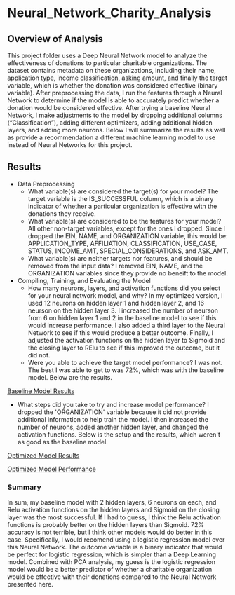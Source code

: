 # Neural_Network_Charity_Analysis

## Overview of Analysis
This project folder uses a Deep Neural Network model to analyze the effectiveness of donations to particular charitable organizations. The dataset contains metadata on these organizations, including their name, application type, income classification, asking amount, and finally the target variable, which is whether the donation was considered effective (binary variable). After preprocessing the data, I run the features through a Neural Network to determine if the model is able to accurately predict whether a donation would be considered effective. After trying a baseline Neural Network, I make adjustments to the model by dropping additional columns (“Classification”), adding different optimizers, adding additional hidden layers, and adding more neurons. Below I will summarize the results as well as provide a recommendation a different machine learning model to use instead of Neural Networks for this project.

## Results

* Data Preprocessing
  * What variable(s) are considered the target(s) for your model? The target variable is the IS_SUCCESSFUL column, which is a binary indicator of whether a particular organization is effective with the donations they receive. 
   * What variable(s) are considered to be the features for your model? All other non-target variables, except for the ones I dropped. Since I dropped the EIN, NAME, and ORGANIZATION variable, this would be: APPLICATION_TYPE, AFFILIATION,	CLASSIFICATION,	USE_CASE,	STATUS,	INCOME_AMT,	SPECIAL_CONSIDERATIONS,	and ASK_AMT.
   * What variable(s) are neither targets nor features, and should be removed from the input data? I removed EIN, NAME, and the ORGANIZATION variables since they provide no beneift to the model. 
* Compiling, Training, and Evaluating the Model
   * How many neurons, layers, and activation functions did you select for your neural network model, and why? In my optimized version, I used 12 neurons on hidden layer 1 and hidden layer 2, and 16 neurson on the hidden layer 3. I increased the number of neurson from 6 on hidden layer 1 and 2 in the baseline model to see if this would increase performance. I also added a third layer to the Neural Network to see if this would produce a better outcome. Finally, I adjusted the activation functions on the hidden layer to Sigmoid and the closing layer to RElu to see if this improved the outcome, but it did not. 
   * Were you able to achieve the target model performance? I was not. The best I was able to get to was 72%, which was with the baseline model. Below are the results.

[Baseline Model Results](https://github.com/SethBoswell/Neural_Network_Charity_Analysis/blob/main/Images/baseline%20model%20results.png)

   * What steps did you take to try and increase model performance? I dropped the 'ORGANIZATION' variable because it did not provide additional information to help train the model. I then increased the number of neurons, added another hidden layer, and changed the activation functions. Below is the setup and the results, which weren't as good as the baseline model.

[Optimized Model Results](https://github.com/SethBoswell/Neural_Network_Charity_Analysis/blob/main/Images/optimized%20model%20results.png)

[Optimized Model Performance](https://github.com/SethBoswell/Neural_Network_Charity_Analysis/blob/main/Images/optimized%20model%20performance.png)

### Summary
In sum, my baseline model with 2 hidden layers, 6 neurons on each, and Relu activation functions on the hidden layers and Sigmoid on the closing layer was the most successful. If I had to guess, I think the Relu activation functions is probably better on the hidden layers than Sigmoid. 72% accuracy is not terrible, but I think other models would do better in this case.
Specifically, I would recomend using a logistic regression model over this Neural Network. The outcome variable is a binary indicator that would be perfect for logistic regression, which is simpler than a Deep Learning model. Combined with PCA analysis, my guess is the logistic regression model would be a better predictor of whether a charitable organization would be effective with their donations compared to the Neural Network presented here. 

   
